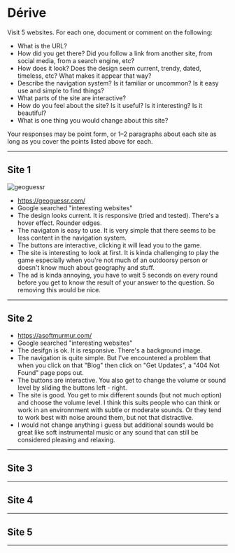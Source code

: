 # Dérive

Visit 5 websites. For each one, document or comment on the following:
* What is the URL?
* How did you get there? Did you follow a link from another site, from social media, from a search engine, etc?
* How does it look? Does the design seem current, trendy, dated, timeless, etc? What makes it appear that way?
* Describe the navigation system? Is it familiar or uncommon? Is it easy use and simple to find things?
* What parts of the site are interactive?
* How do you feel about the site? Is it useful? Is it interesting? Is it beautiful?
* What is one thing you would change about this site?

Your responses may be point form, or 1–2 paragraphs about each site as long as you cover the points listed above for each.

---
## Site 1
![geoguessr](https://user-images.githubusercontent.com/46494501/51444373-a9d53200-1cc4-11e9-80bb-88b63c81acb1.png)
* https://geoguessr.com/
* Google searched "interesting websites"
* The design looks current. It is responsive (tried and tested). There's a hover effect. Rounder edges.
* The navigaton is easy to use. It is very simple that there seems to be less content in the navigation system.
* The buttons are interactive, clicking it will lead you to the game.
* The site is interesting to look at first. It is kinda challenging to play the game especially when you're not much of an outdoorsy person or doesn't know much about geography and stuff.
* The ad is kinda annoying, you have to wait 5 seconds on every round before you get to know the result of your answer to the question. So removing this would be nice.


---
## Site 2
* https://asoftmurmur.com/
* Google searched "interesting websites"
* The desifgn is ok. It is responsive. There's a background image.
* The navigation is quite simple. But I've encountered a problem that when you click on that "Blog" then click on "Get Updates", a "404 Not Found" page pops out.
* The buttons are interactive. You also get to change the volume or sound level by sliding the buttons left - right.
* The site is good. You get to mix different sounds (but not much option) and choose the volume level. I think this suits people who can think or work in an environnment with subtle or moderate sounds. Or they tend to work best with noise around them, but not that distractive.
* I would not change anything i guess but additional sounds would be great like soft instrumental music or any sound that can still be considered pleasing and relaxing.



---
## Site 3




---
## Site 4




---
## Site 5




---
